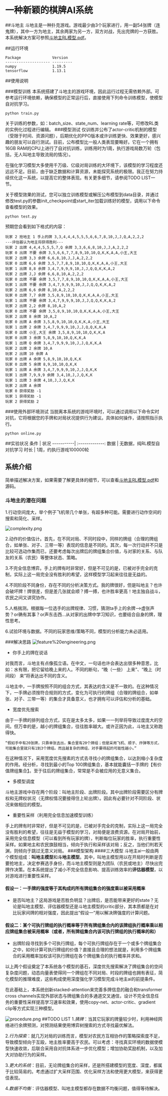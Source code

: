 # 一种新颖的棋牌AI系统
##斗地主
斗地主是一种扑克游戏。游戏最少由3个玩家进行，用一副54张牌（连鬼牌），其中一方为地主，其余两家为另一方，双方对战，先出完牌的一方获胜。本系统解决方案可参照[斗地主RL模型.pdf](./斗地主RL模型.pdf)。

##运行环境
```
Package              Version
-------------------- ---------
numpy                1.19.5
tensorflow           1.13.1
```

##使用说明

###模型训练
本系统搭建了斗地主的游戏环境，因此运行过程无需依赖外部。可参考运行环境依赖，确保模型的正常运行后，直接使用下列命令训练模型，使模型自对抗学习。
```
python train.py
```
关于训练的参数，如：batch_size、state_num、learning rate等，可修改RL类的实例化过程进行编辑。
###模型测试
仅训练并公布了actor-critic机制的模型（受限于时间、资源问题），后期优化的PPO版本或许训练更快、效果更好，感兴趣的朋友可以自行测试。目前，公布模型比一般人类表现要略好。它在一个拥有16GB RAM的CPU上进行了自对抗训练，训练用时为1周，执行游戏局数万轮（包括，无人叫地主导致流局的情况）。

在强化学习模型大多使用千万级、亿级对局训练的大环境下，该模型的学习程度还远远不足。目前，由于缺乏数据和计算资源，未能探究系统的极限。我正在努力持续优化这一系统，以提高它的整体表现。有关更多细节，请参阅TODO LIST一节。

关于模型效果的测试，您可以独立训练模型或解压公布模型到data目录，并通过修改test.py的参数init_checkpoint或start_iter加载训练好的模型，调用以下命令查看模型的效果。
```
python test.py
```
预期您会看到如下格式的内容：
```
玩家 2 抢地主 1 手上的牌 3,3,4,4,4,5,5,5,6,6,7,8,10,J,J,Q,A,2,2,2
---评估器认为地主将获得胜利---
玩家 2 出牌 4,4,4,5,5,5,7,Q 余牌 3,3,6,6,8,10,J,J,A,2,2,2
玩家 0 出牌 不要 余牌 3,5,6,6,7,7,8,9,10,10,Q,K,K,A,A,小王,大王
玩家 2 出牌 3,3 余牌 6,6,8,10,J,J,A,2,2,2
玩家 0 出牌 6,6 余牌 3,5,7,7,8,9,10,10,Q,K,K,A,A,小王,大王
玩家 1 出牌 8,8 余牌 3,4,7,9,9,9,10,J,J,Q,Q,K,K,A,2
玩家 2 出牌 J,J 余牌 6,6,8,10,A,2,2,2
玩家 0 出牌 不要 余牌 3,5,7,7,8,9,10,10,Q,K,K,A,A,小王,大王
玩家 1 出牌 不要 余牌 3,4,7,9,9,9,10,J,J,Q,Q,K,K,A,2
玩家 2 出牌 6,6 余牌 8,10,A,2,2,2
玩家 0 出牌 7,7 余牌 3,5,8,9,10,10,Q,K,K,A,A,小王,大王
玩家 1 出牌 不要 余牌 3,4,7,9,9,9,10,J,J,Q,Q,K,K,A,2
玩家 2 出牌 2,2 余牌 8,10,A,2
玩家 0 出牌 不要 余牌 3,5,8,9,10,10,Q,K,K,A,A,小王,大王
玩家 2 出牌 8 余牌 10,A,2
玩家 0 出牌 A 余牌 3,5,8,9,10,10,Q,K,K,A,小王,大王
玩家 1 出牌 2 余牌 3,4,7,9,9,9,10,J,J,Q,Q,K,K,A
玩家 0 出牌 小王,大王 余牌 3,5,8,9,10,10,Q,K,K,A
玩家 0 出牌 3 余牌 5,8,9,10,10,Q,K,K,A
玩家 1 出牌 Q 余牌 3,4,7,9,9,9,10,J,J,Q,K,K,A
玩家 2 出牌 2 余牌 10,A
玩家 2 出牌 10 余牌 A
玩家 0 出牌 A 余牌 5,8,9,10,10,Q,K,K
玩家 0 出牌 5 余牌 8,9,10,10,Q,K,K
玩家 1 出牌 A 余牌 3,4,7,9,9,9,10,J,J,Q,K,K
玩家 1 出牌 7,9,9,9 余牌 3,4,10,J,J,Q,K,K
玩家 1 出牌 3 余牌 4,10,J,J,Q,K,K
玩家 2 出牌 A 余牌 
玩家 0 获得奖励 -1
玩家 1 获得奖励 -1
玩家 2 获得奖励 2
```
###使用外部环境测试
当脱离本系统的游戏环境时，可以通过调用以下命令实时对抗，它将根据您的手牌和对局状况提供行为建议。具体如何操作，请按照指示执行。
```
python online.py
```
##实验状况
条件        | 状况
-----------| :-------------: 
数据        | 无数据，纯RL模型自对抗学习
时长        | 1周，约执行游戏100000轮
## 系统介绍
简单描述解决方案，如果需要了解更具体的细节，可以查看[斗地主RL模型.pdf](./斗地主RL模型.pdf)和源码。
### 斗地主的潜在问题
1.行动空间庞大，举个例子飞机带几个单张，有超多种可能。需要进行动作空间的搜索和简化、采样。

![complexity.png](./data/pic/complexity.png)

2.动作的价值估计。首先，在不同对局、不同时段中，同样的牌组（合理的牌组合，如单张、对子、三带一等）表现的信息是不同的。其次，每一次行动并不只是比较可选动作集而已，还要考虑每次出牌后的牌组集合价值，与对家的关系、与队友的关系（农民）等整体状态、策略。

3.不完全信息博弈。手上的牌有时非常好，但是不可见的是，已被对手完全的克制，实际上这一局完全没有胜利的希望，这样模型学习起来往往是无益的。

4.不同阶段不同身份，存在不同的分析决策方式。我的牌很好，但是叫地主？也许会破坏牌！牌很差，但是差几张就会顺？搏一搏，也许胜率更高！地主独自战斗，农民之间又讲究协作。

5.人格揣测。根据每一位选手的出牌规律、习惯，猜测ta手上的余牌—>虚张声势？or确有其事？or声东击西...从对家的出牌中学习知识，也要结合自身的牌，理性思考。

6.试验环境与数据。不同的玩家思维/策略不同，模型的分析能力未必适用。

###解决思路
![feature%20engineering.png](./data/pic/feature%20engineering.png)
*   你手上的牌在说话

对我而言，斗地主有点像孤立语。在中文，一句话也许会表达出很多种意思，比如：水有限，把它留给晚上来的人。不同的断句，“晚（一些） 上来”、“晚上（时间段） 来”将表达出不同的含义。

斗地主中，一手牌按照不同的组合方式，其表达的含义是不一致的。在这种情况下，一手牌必须按符合规则的方式，变化为可执行的牌组（合理的牌组合，如单张、对子、三带一等）的集合才具备意义，也才拥有可以评估和分析的基础。

*   宽度优先搜索

由于一手牌的排列组合方式，实在是太多太多，如果一一列举将导致过度庞大的空间。但万幸的是，越小的牌组集合，往往胜率越大。或许正因为此，斗地主又称跑得快。


``
“假如手中有20张牌，只靠单张去出，集合里有20个牌组；但是采用飞机、顺子、炸弹等方式，可能集合里就只有1到3个牌组。而且越复杂的牌组，对手要得起的可能性越小。”
``

在这种情况下，采用宽度优先搜素的方式去寻找小的牌组集合，以达到缩小复杂度的作用。经分析，寻找到最小的Top 100牌组集合，基本就能囊括一手牌的【有价值牌组集合】。至于往后的牌组集合，常常是不会被应用的无意义集合。

*   多模型调度

斗地主游戏中存在两个阶段：叫地主阶段、出牌阶段。其中出牌阶段需要区分有牌权和无牌权状况（无牌权情况要接得住上轮出牌）。因此有必要针对不同阶段、状况来做相应的模型。

*   重要性采样（利用完全信息加速模型训练）

手上的牌有时非常好，但是不可见的是，已被对手完全的克制，实际上这一局完全没有胜利的希望，往往是无益于模型的学习，对局便是浪费资源。在对局开始前，采用完全信息模型（可以看到所有玩家的牌），判断每位玩家的胜率，执行重要性采样。如果地主和农民旗鼓相当，倾向于执行和采样该对局；反之，当他们判若天渊，则倾向于跳过无意义对局。
###模型架构
####三大模型
斗地主ai一般由两个模型组成：**叫地主模型**和**斗地主模型**。其中，叫地主模型用以在开局时判断是否要抢地主，决定参赛选手身份，而斗地主模型则是为团队（农民或地主）尽快出完牌作决策。在本系统提出了减小不完全信息影响、提高训练效率的**评估器模型**，以对游戏进行重要性采样。

#### 假设一：一手牌的强度等于其构成的所有牌组集合的强度乘以被采用概率
* 是否叫地主？这局游戏是否胜负明显？出牌后，是否能带来更好的state？无论是叫地主模型、评估器模型还是斗地主模型的critic部分，其本质都是在对比玩家间牌的相对强度，因此提出“假设一”用以解决牌强度的计算问题。


#### 假设二：某个可执行牌组的执行概率等于所有牌组集合内的该牌组执行概率乘以相应牌组集合被采用概率（或者，所有牌组集合内该可执行牌组的执行概率的和）
* 出牌阶段寻找到多个可执行牌组，每个可执行牌组存在于一个或多个牌组集合之中，如何计算可执行牌组的价值？直接且合理的想法就是，利用多个牌组集合的采用概率加权该可执行牌组在各个牌组集合的执行概率并求和。

以上两个假设奠定了本系统各个模型的基石，深度优先搜索解决了牌组集合的空间复杂度问题，动态向量表使得同一个牌组在不同对局、时段的牌组也拥有表征，简化模型的推理难度，这些构成使用深度强化学习模型完成斗地主ai的前提条件。

在此基础上，本系统创新stacked-attention来完善多牌信息的融合和transformer cross channels实现外部状态与牌组集合的多通道交叉通信，设计不完全信息任务的重要性采样提高学习速率和效果，使用copy-net、actor-critic、gradient clip等方式实现三种模型。
   
![procedure.png](./data/pic/procedure.png)
##TODO LIST
1.*猜牌*：当其它玩家的牌量较少时，利用神经网络进行余牌预测，对预测结果使用博弈树搜索的方式寻找最优解法。

2.*行为探索*：就几万对局的训练而言，模型对农民方互相协作的策略探索度不足，导致模型倾向于互殴，地主胜率要高于农民。可以考虑：寻找真实环境的数据使模型快速收敛，后联合采用自对抗体系进一步优化模型；增加协助奖励机制，以及加大对协助行为的采样。

3.*更大的系统*：目前，无论牌组集合的采样，还是所搭建模型的宽度、深度，都属于比较简易的。考虑通过扩大采样范围、优化采样方法和使用更大模型，来获得更佳表现。

4.*数据不均衡*：评估器模型、叫地主模型都存在数据不均衡问题，值得等待解决。